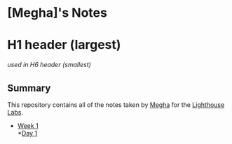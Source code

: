# [Megha]'s Notes
# H1 header (largest)
###### used in H6 header (smallest)

## Summary 

This repository contains all of the notes taken by [Megha](https://github.com/bhalemegha/lighthouse-web-notes.git) for the [Lighthouse Labs](https://www.lighthouselabs.ca/).

* [Week 1](/Week_1)  
  *[Day 1](/Week_1/Day_1)